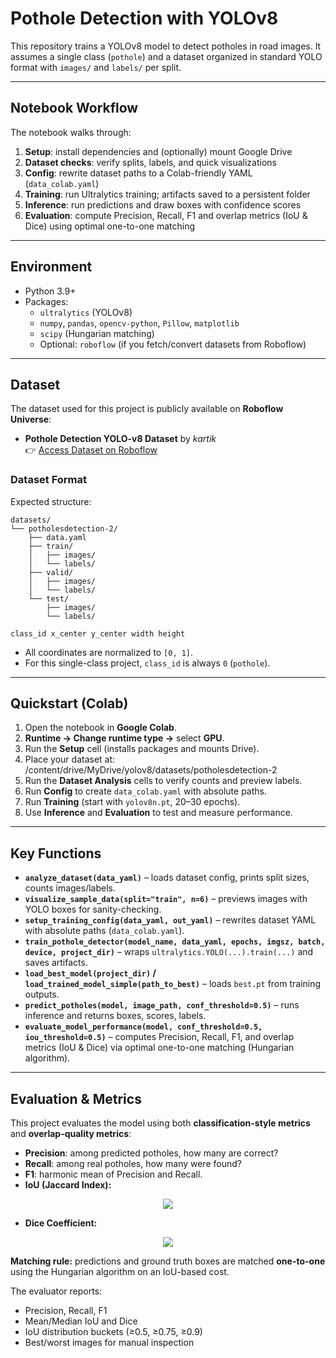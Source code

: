 # Pothole Detection with YOLOv8

This repository trains a YOLOv8 model to detect potholes in road images. It assumes a single class (`pothole`) and a dataset organized in standard YOLO format with `images/` and `labels/` per split.

---

## Notebook Workflow

The notebook walks through:

1. **Setup**: install dependencies and (optionally) mount Google Drive  
2. **Dataset checks**: verify splits, labels, and quick visualizations  
3. **Config**: rewrite dataset paths to a Colab-friendly YAML (`data_colab.yaml`)  
4. **Training**: run Ultralytics training; artifacts saved to a persistent folder  
5. **Inference**: run predictions and draw boxes with confidence scores  
6. **Evaluation**: compute Precision, Recall, F1 and overlap metrics (IoU & Dice) using optimal one-to-one matching  

---

## Environment

- Python 3.9+
- Packages:
  - `ultralytics` (YOLOv8)
  - `numpy`, `pandas`, `opencv-python`, `Pillow`, `matplotlib`
  - `scipy` (Hungarian matching)
  - Optional: `roboflow` (if you fetch/convert datasets from Roboflow)

---

## Dataset

The dataset used for this project is publicly available on **Roboflow Universe**:

- **Pothole Detection YOLO-v8 Dataset** by *kartik*  
  👉 [Access Dataset on Roboflow](https://universe.roboflow.com/kartik-zvust/pothole-detection-yolo-v8/dataset/1)

### Dataset Format

Expected structure:

``` 
datasets/
└── potholesdetection-2/
    ├── data.yaml
    ├── train/
    │   ├── images/
    │   └── labels/
    ├── valid/
    │   ├── images/
    │   └── labels/
    └── test/
        ├── images/
        └── labels/
```



```
class_id x_center y_center width height
```



- All coordinates are normalized to `[0, 1]`.  
- For this single-class project, `class_id` is always `0` (`pothole`).  

---

## Quickstart (Colab)

1. Open the notebook in **Google Colab**.  
2. **Runtime → Change runtime type →** select **GPU**.  
3. Run the **Setup** cell (installs packages and mounts Drive).  
4. Place your dataset at: /content/drive/MyDrive/yolov8/datasets/potholesdetection-2
5. Run the **Dataset Analysis** cells to verify counts and preview labels.  
6. Run **Config** to create `data_colab.yaml` with absolute paths.  
7. Run **Training** (start with `yolov8n.pt`, 20–30 epochs).  
8. Use **Inference** and **Evaluation** to test and measure performance.  

---

## Key Functions

- **`analyze_dataset(data_yaml)`** – loads dataset config, prints split sizes, counts images/labels.  
- **`visualize_sample_data(split="train", n=6)`** – previews images with YOLO boxes for sanity-checking.  
- **`setup_training_config(data_yaml, out_yaml)`** – rewrites dataset YAML with absolute paths (`data_colab.yaml`).  
- **`train_pothole_detector(model_name, data_yaml, epochs, imgsz, batch, device, project_dir)`** – wraps `ultralytics.YOLO(...).train(...)` and saves artifacts.  
- **`load_best_model(project_dir)` / `load_trained_model_simple(path_to_best)`** – loads `best.pt` from training outputs.  
- **`predict_potholes(model, image_path, conf_threshold=0.5)`** – runs inference and returns boxes, scores, labels.  
- **`evaluate_model_performance(model, conf_threshold=0.5, iou_threshold=0.5)`** – computes Precision, Recall, F1, and overlap metrics (IoU & Dice) via optimal one-to-one matching (Hungarian algorithm).  

---

## Evaluation & Metrics

This project evaluates the model using both **classification-style metrics** and **overlap-quality metrics**:

- **Precision**: among predicted potholes, how many are correct?  
- **Recall**: among real potholes, how many were found?  
- **F1**: harmonic mean of Precision and Recall.  
- **IoU (Jaccard Index):**  
<p align="center">
  <img src="https://latex.codecogs.com/svg.latex?\Large%20IoU=\frac{Area\ of\ Overlap}{Area\ of\ Union}" />
</p>

- **Dice Coefficient:**  
<p align="center">
  <img src="https://latex.codecogs.com/svg.latex?\Large%20Dice=\frac{2\times%20Area\ of\ Overlap}{Area\ of\ Prediction+Area\ of\ Ground\ Truth}" />
</p>


**Matching rule:** predictions and ground truth boxes are matched **one-to-one** using the Hungarian algorithm on an IoU-based cost.

The evaluator reports:
- Precision, Recall, F1  
- Mean/Median IoU and Dice  
- IoU distribution buckets (≥0.5, ≥0.75, ≥0.9)  
- Best/worst images for manual inspection  
